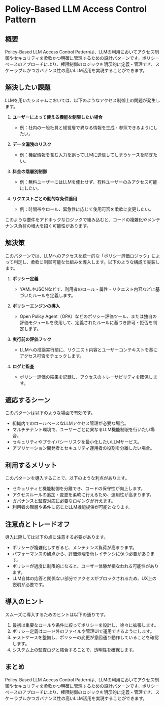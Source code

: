 # Policy-Based LLM Access Control Pattern

## 概要
Policy-Based LLM Access Control Patternは、LLMの利用においてアクセス制御やセキュリティを柔軟かつ明確に管理するための設計パターンです。ポリシーベースのアプローチにより、権限制御のロジックを明示的に定義・管理でき、スケーラブルかつガバナンス性の高いLLM活用を実現することができます。

## 解決したい課題
LLMを用いたシステムにおいては、以下のようなアクセス制御上の問題が発生します。

1. **ユーザーによって使える機能を制限したい場合**
   - 例：社内の一般社員と経営層で異なる情報を生成・参照できるようにしたい。

2. **データ漏洩のリスク**
   - 例：機密情報を含む入力を誤ってLLMに送信してしまうケースを防ぎたい。

3. **料金の階層別制御**
   - 例：無料ユーザーにはLLMを使わせず、有料ユーザーのみアクセス可能にしたい。

4. **リクエストごとの動的な条件適用**
   - 例：時間帯やロール、緊急性に応じて使用可否を柔軟に変更したい。

このような要件をアドホックなロジックで組み込むと、コードの複雑化やメンテナンス負荷の増大を招く可能性があります。

## 解決策
このパターンでは、LLMへのアクセスを統一的な「ポリシー評価ロジック」によって判定し、柔軟に制御可能な仕組みを導入します。以下のような構成で実装します。

1. **ポリシー定義**
   - YAMLやJSONなどで、利用者のロール・属性・リクエスト内容などに基づいたルールを定義します。

2. **ポリシーエンジンの導入**
   - Open Policy Agent（OPA）などのポリシー評価ツール、または独自の評価モジュールを使用して、定義されたルールに基づき許可・拒否を判定します。

3. **実行前の評価フック**
   - LLMへの推論実行前に、リクエスト内容とユーザーコンテキストを基にアクセス可否をチェックします。

4. **ログと監査**
   - ポリシー評価の結果を記録し、アクセスのトレーサビリティを確保します。

## 適応するシーン
このパターンは以下のような場面で有効です。

- 組織内でのロールベースなLLMアクセス管理が必要な場合。
- マルチテナント環境で、ユーザーごとに異なるLLM機能制限を行いたい場合。
- セキュリティやプライバシーリスクを最小化したいLLMサービス。
- アプリケーション開発者とセキュリティ運用者の役割を分離したい場合。

## 利用するメリット
このパターンを導入することで、以下のような利点があります。

- セキュリティと機能制御を分離でき、コードの保守性が向上します。
- アクセスルールの追加・変更を柔軟に行えるため、運用性が高まります。
- ガバナンスと監査対応に必要なロギングが行えます。
- 利用者の階層や条件に応じたLLM機能提供が可能となります。

## 注意点とトレードオフ
導入に際しては以下の点に注意する必要があります。

- ポリシーが複雑化しすぎると、メンテナンス負荷が高まります。
- パフォーマンスの観点から、評価処理を低レイテンシに保つ必要があります。
- ポリシーが過度に制限的になると、ユーザー体験が損なわれる可能性があります。
- LLM自体の応答と関係ない部分でアクセスがブロックされるため、UX上の説明が必要です。

## 導入のヒント
スムーズに導入するためのヒントは以下の通りです。

1. 最初は重要なロールや条件に絞ってポリシーを設計し、徐々に拡張します。
2. ポリシー定義はコード外のファイルや管理UIで運用できるようにします。
3. テストケースを整備し、ポリシーの変更が意図通り動作していることを確認します。
4. システム上の監査ログと結合することで、透明性を確保します。

## まとめ
Policy-Based LLM Access Control Patternは、LLMの利用においてアクセス制御やセキュリティを柔軟かつ明確に管理するための設計パターンです。ポリシーベースのアプローチにより、権限制御のロジックを明示的に定義・管理でき、スケーラブルかつガバナンス性の高いLLM活用を実現することができます。